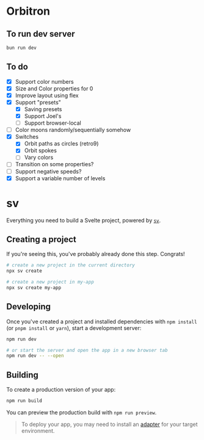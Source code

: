 # Orbitron

## To run dev server

```bash
bun run dev
```

## To do

- [x] Support color numbers
- [x] Size and Color properties for 0
- [x] Improve layout using flex
- [x] Support "presets"
  - [x] Saving presets
  - [x] Support Joel's
  - [ ] Support browser-local
- [ ] Color moons randomly/sequentially somehow
- [x] Switches
  - [x] Orbit paths as circles (retro9)
  - [x] Orbit spokes
  - [ ] Vary colors
- [ ] Transition on some properties?
- [ ] Support negative speeds?
- [x] Support a variable number of levels

# sv

Everything you need to build a Svelte project, powered by [`sv`](https://github.com/sveltejs/cli).

## Creating a project

If you're seeing this, you've probably already done this step. Congrats!

```bash
# create a new project in the current directory
npx sv create

# create a new project in my-app
npx sv create my-app
```

## Developing

Once you've created a project and installed dependencies with `npm install` (or `pnpm install` or `yarn`), start a development server:

```bash
npm run dev

# or start the server and open the app in a new browser tab
npm run dev -- --open
```

## Building

To create a production version of your app:

```bash
npm run build
```

You can preview the production build with `npm run preview`.

> To deploy your app, you may need to install an [adapter](https://svelte.dev/docs/kit/adapters) for your target environment.

